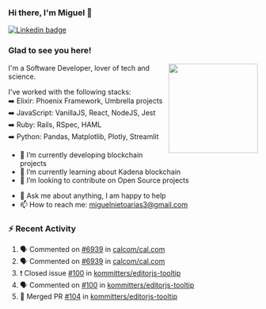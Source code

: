 ### Hi there, I'm Miguel 👋

<a href="https://linkedin.com/in/miguelnietoa/" target="_blank" rel="noopener noreferrer">
  <img src="https://img.shields.io/badge/-LinkedIn-0e76a8?style=flat-square&logo=Linkedin&logoColor=white" alt="Linkedin badge">
</a>
<!-- [![Website Badge](https://img.shields.io/badge/Website-3b5998?style=flat-square&logo=google-chrome&logoColor=white)](#notavailablenow#) 

<img src="https://i.imgur.com/tbrLrt5.gif" width=400 alt="Coding GIF" align="right"/>
-->


### Glad to see you here!
<a href="https://github.com/miguelnietoa"><img src="https://github-readme-stats-git-masterrstaa-rickstaa.vercel.app/api?username=miguelnietoa&show_icons=true&hide_border=true&count_private=true&include_all_commits=true&theme=tokyonight" height="180em" align="right"/></a>
I'm a Software Developer, lover of tech and science. 

I've worked with the following stacks:\
➡️ Elixir: Phoenix Framework, Umbrella projects\
➡️ JavaScript: VanillaJS, React, NodeJS, Jest\
➡️ Ruby: Rails, RSpec, HAML\
➡️ Python: Pandas, Matplotlib, Plotly, Streamlit

- 🔭 I’m currently developing blockchain projects
- 🌱 I’m currently learning about Kadena blockchain
- 👯 I’m looking to contribute on Open Source projects
<!-- 
- 😄 I just finished a Machine Learning course! 
- 🤔 I’m looking for help with ...
-->
- 💬 Ask me about anything, I am happy to help
- 📫 How to reach me: miguelnietoarias3@gmail.com


### ⚡ Recent Activity

<!--START_SECTION:activity-->
1. 🗣 Commented on [#6939](https://github.com/calcom/cal.com/issues/6939) in [calcom/cal.com](https://github.com/calcom/cal.com)
2. 🗣 Commented on [#6939](https://github.com/calcom/cal.com/issues/6939) in [calcom/cal.com](https://github.com/calcom/cal.com)
3. ❗️ Closed issue [#100](https://github.com/kommitters/editorjs-tooltip/issues/100) in [kommitters/editorjs-tooltip](https://github.com/kommitters/editorjs-tooltip)
4. 🗣 Commented on [#100](https://github.com/kommitters/editorjs-tooltip/issues/100) in [kommitters/editorjs-tooltip](https://github.com/kommitters/editorjs-tooltip)
5. 🎉 Merged PR [#104](https://github.com/kommitters/editorjs-tooltip/pull/104) in [kommitters/editorjs-tooltip](https://github.com/kommitters/editorjs-tooltip)
<!--END_SECTION:activity-->
